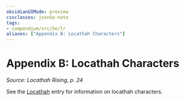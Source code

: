 ```yaml
---
obsidianUIMode: preview
cssclasses: json5e-note
tags:
- compendium/src/5e/lr
aliases: ["Appendix B: Locathah Characters"]
---
```

# Appendix B: Locathah Characters
*Source: Locathah Rising, p. 24* 

See the [Locathah](/3-Mechanics/CLI/races/locathah-lr.md) entry for information on locathah characters.